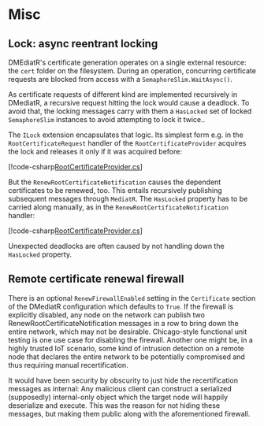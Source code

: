 ﻿# Misc

## Lock: async reentrant locking

DMEdiatR's certificate generation operates on a single external resource: the
`cert` folder on the filesystem. During an operation, concurring certificate
requests are blocked from access with a `SemaphoreSlim.WaitAsync()`.

As certificate requests of different kind are implemented recursively in
DMediatR, a recursive request hitting the lock would cause a deadlock. To avoid
that, the locking messages carry with them a `HasLocked` set of locked
`SemaphoreSlim` instances to avoid attempting to lock it twice..

The `ILock` extension encapsulates that logic. Its simplest form e.g. in the
`RootCertificateRequest` handler of the `RootCertificateProvider` acquires the
lock and releases it only if it was acquired before:

[!code-csharp[RootCertificateProvider.cs](../../src/DMediatR/RootCertificateProvider.cs?name=lock&highlight=1,6)]

But the `RenewRootCertificateNotification` causes the dependent certificates to
be renewed, too. This entails recursively publishing subsequent messages
through `MediatR`. The `HasLocked` property has to be carried along manually, as
in the `RenewRootCertificateNotification` handler:

[!code-csharp[RootCertificateProvider.cs](../../src/DMediatR/RootCertificateProvider.cs?name=notificationlock&highlight=7,13)]

Unexpected deadlocks are often caused by not handling down the `HasLocked`
property.


## Remote certificate renewal firewall

There is an optional `RenewFirewallEnabled` setting in the `Certificate` section
of the DMediatR configuration which defaults to `True`. If the firewall is
explicitly disabled, any node on the network can publish two
RenewRootCertificateNotification messages in a row to bring down the entire
network, which may not be desirable. Chicago-style functional unit testing is one
use case for disabling the firewall. Another one might be, in a highly trusted
IoT scenario, some kind of intrusion detection on a remote node  that declares
the entire network to be potentially compromised and thus requiring manual
recertification.

It would have been security by obscurity to just hide the recertification
messages as internal: Any malicious client can construct a serialized
(supposedly) internal-only object which the target node will happily deserialize
and execute. This was the reason for not hiding these messages, but making them
public along with the aforementioned firewall.
